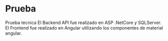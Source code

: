 # Prueba
Prueba tecnica
El Backend API fue realizado en ASP .NetCore y SQLServer.
El Frontend fue realizado en Angular utilizando los componentes de material angular. 
